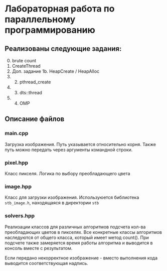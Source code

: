 # Лабораторная работа по параллельному программированию

## Реализованы следующие задания:

0. brute count
1. CreateThread
2. Доп. задание 1b. HeapCreate / HeapAlloc
3. 2. pthread_create
4. 3. dts::thread
5. 4. OMP

## Описание файлов

### main.cpp
Загрузка изображения. Путь указывается относительно корня.
Также путь можно передать через аргументы командной строки.

### pixel.hpp
Класс пикселя. Логика по выбору преобладающего цвета

### image.hpp
Класс для загрузки изображения. Используюется библиотека ```stb_image.h```, находящаяся в директории ```stb```

### solvers.hpp
Реализации классов для различных алгоритмов подсчета кол-ва преобладающих цветов в пикселях. Все конкретные классы алгоритмов наследуются от общего класса, который имеет метод count(). При подсчете также замеряется время работы алгоритма и выводится в консоль вместе с результатом.

Если передано некорректное изображение - вместо выполнения кода выводится соответствующая надпись.


